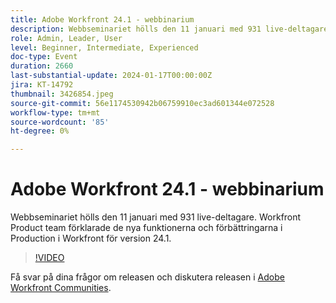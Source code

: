 ```yaml
---
title: Adobe Workfront 24.1 - webbinarium
description: Webbseminariet hölls den 11 januari med 931 live-deltagare. Workfront Product team förklarade de nya funktionerna och förbättringarna i Production i Workfront för version 24.1.
role: Admin, Leader, User
level: Beginner, Intermediate, Experienced
doc-type: Event
duration: 2660
last-substantial-update: 2024-01-17T00:00:00Z
jira: KT-14792
thumbnail: 3426854.jpeg
source-git-commit: 56e1174530942b06759910ec3ad601344e072528
workflow-type: tm+mt
source-wordcount: '85'
ht-degree: 0%

---
```



# Adobe Workfront 24.1 - webbinarium

Webbseminariet hölls den 11 januari med 931 live-deltagare. Workfront Product team förklarade de nya funktionerna och förbättringarna i Production i Workfront för version 24.1.

>[!VIDEO](https://video.tv.adobe.com/v/3426854/?learn=on)

Få svar på dina frågor om releasen och diskutera releasen i [Adobe Workfront Communities](https://experienceleaguecommunities.adobe.com/t5/workfront-discussions/event-follow-up-adobe-workfront-24-1-release-webinar/td-p/645442?profile.language=en).